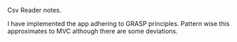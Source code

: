 
Csv Reader notes.

I have implemented the app adhering to GRASP principles. 
Pattern wise this approximates to MVC although there are some deviations. 




